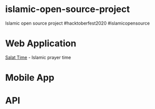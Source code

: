 # islamic-open-source-project
Islamic open source project
#hacktoberfest2020 #islamicopensource



# Web Application
<a href="https://github.com/widatama/salat-time">Salat Time</a> - Islamic prayer time 

# Mobile App

# API
  

